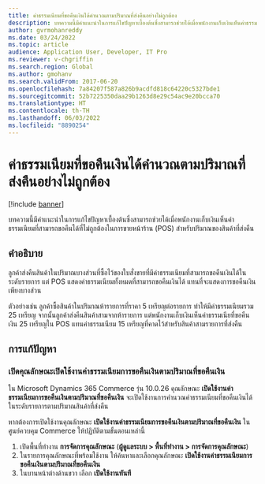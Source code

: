```yaml
---
title: ค่าธรรมเนียมที่ขอคืนเงินได้คำนวณตามปริมาณที่ส่งคืนอย่างไม่ถูกต้อง
description: บทความนี้มีคำแนะนำในการแก้ไขปัญหาเบื้องต้นซึ่งสามารถช่วยได้เมื่อพนักงานเก็บเงินเห็นค่าธรรมเนียมที่สามารถขอคืนได้ที่ไม่ถูกต้องในการขายหน้าร้าน (POS) สําหรับปริมาณของสินค้าที่ส่งคืน
author: gvrmohanreddy
ms.date: 03/24/2022
ms.topic: article
audience: Application User, Developer, IT Pro
ms.reviewer: v-chgriffin
ms.search.region: Global
ms.author: gmohanv
ms.search.validFrom: 2017-06-20
ms.openlocfilehash: 7a84207f587a826b9acdfd818c64220c5327bde1
ms.sourcegitcommit: 52b7225350daa29b1263d8e29c54ac9e20bcca70
ms.translationtype: HT
ms.contentlocale: th-TH
ms.lasthandoff: 06/03/2022
ms.locfileid: "8890254"
---
```

# <a name="refundable-charges-are-miscalculated-based-on-the-quantity-returned"></a>ค่าธรรมเนียมที่ขอคืนเงินได้คำนวณตามปริมาณที่ส่งคืนอย่างไม่ถูกต้อง

[!include [banner](../../includes/banner.md)]

บทความนี้มีคำแนะนำในการแก้ไขปัญหาเบื้องต้นซึ่งสามารถช่วยได้เมื่อพนักงานเก็บเงินเห็นค่าธรรมเนียมที่สามารถขอคืนได้ที่ไม่ถูกต้องในการขายหน้าร้าน (POS) สําหรับปริมาณของสินค้าที่ส่งคืน

## <a name="description"></a>คำอธิบาย

ลูกค้าส่งคืนสินค้าในปริมาณบางส่วนที่ซื้อไว้ของใบสั่งขายที่มีค่าธรรมเนียมที่สามารถขอคืนเงินได้ในระดับรายการ แต่ POS แสดงค่าธรรมเนียมทั้งหมดที่สามารถขอคืนเงินได้ แทนที่จะแสดงการขอคืนเงินเพียงบางส่วน

ตัวอย่างเช่น ลูกค้าซื้อสินค้าในปริมาณห้ารายการที่ราคา 5 เหรียญต่อรายการ ทำให้มีค่าธรรมเนียมรวม 25 เหรียญ จากนั้นลูกค้าส่งคืนสินค้าสามจากห้ารายการ แต่พนักงานเก็บเงินเห็นค่าธรรมเนียที่ขอคืนเงิน 25 เหรียญใน POS แทนค่าธรรมเนียม 15 เหรียญที่คาดไว้สำหรับสินค้าสามรายการที่ส่งคืน

## <a name="resolution"></a>การแก้ปัญหา

### <a name="turn-on-the-enable-refunding-charges-based-on-the-refunded-quantity-feature"></a>เปิดคุณลักษณะเปิดใช้งานค่าธรรมเนียมการขอคืนเงินตามปริมาณที่ขอคืนเงิน

ใน Microsoft Dynamics 365 Commerce รุ่น 10.0.26 คุณลักษณะ **เปิดใช้งานค่าธรรมเนียมการขอคืนเงินตามปริมาณที่ขอคืนเงิน** จะเปิดใช้งานการคำนวณค่าธรรมเนียมที่ขอคืนเงินได้ในระดับรายการตามปริมาณสินค้าที่ส่งคืน

หากต้องการเปิดใช้งานคุณลักษณะ **เปิดใช้งานค่าธรรมเนียมการขอคืนเงินตามปริมาณที่ขอคืนเงิน** ในศูนย์ควบคุม Commerce ให้ปฏิบัติตามขั้นตอนเหล่านี้

1. เปิดพื้นที่ทำงาน **การจัดการคุณลักษณะ** (**ผู้ดูแลระบบ \> พื้นที่ทำงาน \> การจัดการคุณลักษณะ**)
1. ในรายการคุณลักษณะที่พร้อมใช้งาน ให้ค้นหาและเลือกคุณลักษณะ **เปิดใช้งานค่าธรรมเนียมการขอคืนเงินตามปริมาณที่ขอคืนเงิน**
1. ในบานหน้าต่างด้านขวา เลือก **เปิดใช้งานทันที**
